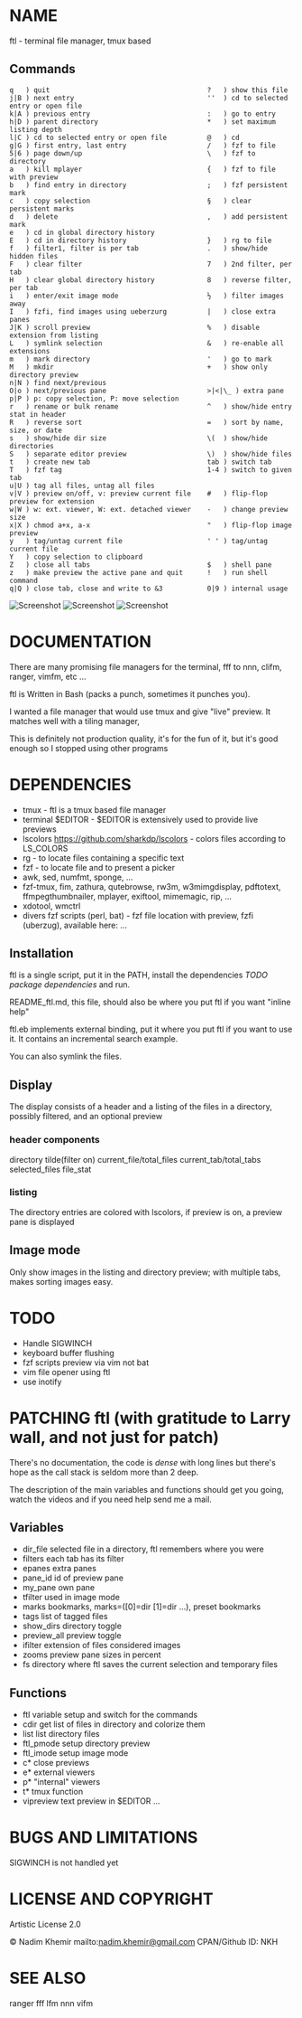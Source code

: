 # NAME

ftl - terminal file manager, tmux based

## Commands
```
q   ) quit                                       ?   ) show this file
j|B ) next entry                                 ''  ) cd to selected entry or open file
k|A ) previous entry                             :   ) go to entry
h|D ) parent directory                           *   ) set maximum listing depth
l|C ) cd to selected entry or open file          @   ) cd
g|G ) first entry, last entry                    /   ) fzf to file
5|6 ) page down/up                               \   ) fzf to directory        
a   ) kill mplayer                               {   ) fzf to file with preview
b   ) find entry in directory                    ;   ) fzf persistent mark
c   ) copy selection                             §   ) clear persistent marks
d   ) delete                                     ,   ) add persistent mark
e   ) cd in global directory history                    
E   ) cd in directory history                    }   ) rg to file
f   ) filter1, filter is per tab                 .   ) show/hide hidden files
F   ) clear filter                               7   ) 2nd filter, per tab
H   ) clear global directory history             8   ) reverse filter, per tab
i   ) enter/exit image mode                      ½   ) filter images away
I   ) fzfi, find images using ueberzurg          |   ) close extra panes
J|K ) scroll preview                             %   ) disable extension from listing
L   ) symlink selection                          &   ) re-enable all extensions
m   ) mark directory                             '   ) go to mark
M   ) mkdir                                      +   ) show only directory preview
n|N ) find next/previous                         
O|o ) next/previous pane                         >|<|\_ ) extra pane
p|P ) p: copy selection, P: move selection       
r   ) rename or bulk rename                      ^   ) show/hide entry stat in header
R   ) reverse sort                               =   ) sort by name, size, or date
s   ) show/hide dir size                         \(  ) show/hide directories
S   ) separate editor preview                    \)  ) show/hide files
t   ) create new tab                             tab ) switch tab
T   ) fzf tag                                    1-4 ) switch to given tab
u|U ) tag all files, untag all files             
v|V ) preview on/off, v: preview current file    #   ) flip-flop preview for extension
w|W ) w: ext. viewer, W: ext. detached viewer    -   ) change preview size
x|X ) chmod a+x, a-x                             "   ) flip-flop image preview
y   ) tag/untag current file                     ' ' ) tag/untag current file
Y   ) copy selection to clipboard
Z   ) close all tabs                             $   ) shell pane
z   ) make preview the active pane and quit      !   ) run shell command
q|Q ) close tab, close and write to &3           0|9 ) internal usage

```

![Screenshot](https://raw.github.com/nkh/ftl/master/screenshots/ftl.png)
![Screenshot](https://raw.github.com/nkh/ftl/master/screenshots/image_preview.png)
![Screenshot](https://raw.github.com/nkh/ftl/master/screenshots/tiled.png)

# DOCUMENTATION

There are many promising file managers for the terminal, fff to nnn, clifm, ranger, vimfm, etc ... 

ftl is Written in Bash (packs a punch, sometimes it punches you).

I wanted a file manager that would use tmux and give "live" preview. It matches well with a tiling manager,

This is definitely not production quality, it's for the fun of it, but it's good enough so I stopped using other programs

# DEPENDENCIES

- tmux     - ftl is a tmux based file manager
- terminal $EDITOR - $EDITOR is extensively used to provide live previews
- lscolors <https://github.com/sharkdp/lscolors> - colors files according to LS_COLORS
- rg       - to locate files containing a specific text
- fzf      - to locate file and to present a picker
- awk, sed, numfmt, sponge, ...
- fzf-tmux, fim, zathura, qutebrowse, rw3m, w3mimgdisplay, pdftotext, ffmpegthumbnailer, mplayer, exiftool, mimemagic, rip, ...
- xdotool, wmctrl
- divers fzf scripts (perl, bat) - fzf file location with preview, fzfi (uberzug), available here: ...

## Installation

ftl is a single script, put it in the PATH, install the dependencies *TODO package dependencies* and run.

README_ftl.md, this file, should also be where you put ftl if you want "inline help"

ftl.eb implements external binding, put it where you put ftl if you want to use it. It contains an incremental
search example.

You can also symlink the files.

## Display

The display consists of a header and a listing of the files in a directory, possibly filtered, and an optional preview

### header components

directory tilde(filter on) current_file/total_files current_tab/total_tabs selected_files file_stat

### listing

The directory entries are colored with lscolors, if preview is on, a preview pane is displayed

## Image mode

Only show images in the listing and directory preview; with multiple tabs, makes sorting images easy.

# TODO

- Handle SIGWINCH
- keyboard buffer flushing
- fzf scripts preview via vim not bat
- vim file opener using ftl
- use inotify
 
# PATCHING ftl (with gratitude to Larry wall, and not just for patch)

There's no documentation, the code is *dense* with long lines but there's hope as
the call stack is seldom more than 2 deep.

The description of the main variables and functions should get you going, watch the
videos and if you need help send me a mail.

## Variables

- dir_file    selected file in a directory, ftl remembers where you were
- filters     each tab has its filter
- epanes      extra panes 
- pane_id     id of preview pane
- my_pane     own pane
- tfilter     used in image mode
- marks       bookmarks, marks=([0]=dir [1]=dir ...), preset bookmarks
- tags        list of tagged files
- show_dirs   directory toggle
- preview_all preview toggle
- ifilter     extension of files considered images
- zooms       preview pane sizes in percent
- fs          directory where ftl saves the current selection and temporary files

## Functions

- ftl       variable setup and switch for the commands
- cdir      get list of files in directory and colorize them
- list      list directory files
- ftl_pmode setup directory preview
- ftl_imode setup image mode
- c*        close previews
- e*        external viewers
- p*        "internal" viewers
- t*        tmux function
- vipreview text preview in $EDITOR
...

# BUGS AND LIMITATIONS

SIGWINCH is not handled yet

# LICENSE AND COPYRIGHT

Artistic License 2.0

© Nadim Khemir
mailto:nadim.khemir@gmail.com
CPAN/Github ID: NKH

# SEE ALSO

ranger
fff
lfm
nnn
vifm


